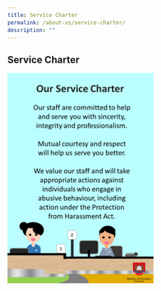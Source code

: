 ```yaml
---
title: Service Charter
permalink: /about-us/service-charter/
description: ""
---
```

## **Service Charter**

<img src="/images/About%20Us/Service%20Charter.jpg"  
     style="width:65%">